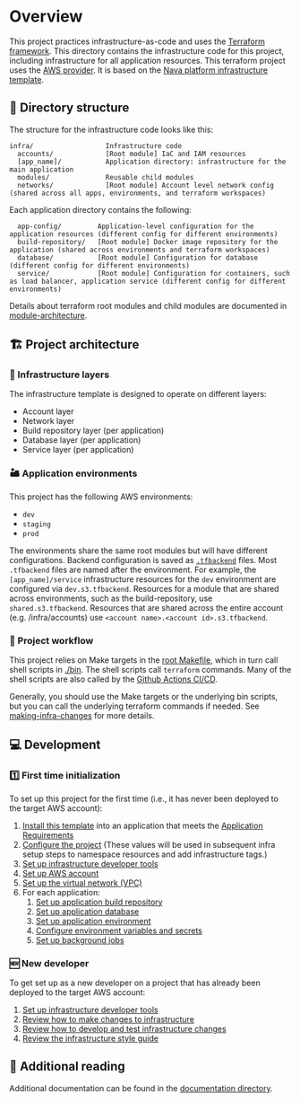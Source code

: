 # Overview

This project practices infrastructure-as-code and uses the [Terraform framework](https://www.terraform.io). This directory contains the infrastructure code for this project, including infrastructure for all application resources. This terraform project uses the [AWS provider](https://registry.terraform.io/providers/hashicorp/aws/latest/docs). It is based on the [Nava platform infrastructure template](https://github.com/navapbc/template-infra).

## 📂 Directory structure

The structure for the infrastructure code looks like this:

```text
infra/                  Infrastructure code
  accounts/             [Root module] IaC and IAM resources
  [app_name]/           Application directory: infrastructure for the main application
  modules/              Reusable child modules
  networks/             [Root module] Account level network config (shared across all apps, environments, and terraform workspaces)
```

Each application directory contains the following:

```text
  app-config/         Application-level configuration for the application resources (different config for different environments)
  build-repository/   [Root module] Docker image repository for the application (shared across environments and terraform workspaces)
  database/           [Root module] Configuration for database (different config for different environments)
  service/            [Root module] Configuration for containers, such as load balancer, application service (different config for different environments)
```

Details about terraform root modules and child modules are documented in [module-architecture](/docs/infra/module-architecture.md).

## 🏗️ Project architecture

### 🧅 Infrastructure layers

The infrastructure template is designed to operate on different layers:

- Account layer
- Network layer
- Build repository layer (per application)
- Database layer (per application)
- Service layer (per application)

### 🏜️ Application environments

This project has the following AWS environments:

- `dev`
- `staging`
- `prod`

The environments share the same root modules but will have different configurations. Backend configuration is saved as [`.tfbackend`](https://developer.hashicorp.com/terraform/language/backend) files. Most `.tfbackend` files are named after the environment. For example, the `[app_name]/service` infrastructure resources for the `dev` environment are configured via `dev.s3.tfbackend`. Resources for a module that are shared across environments, such as the build-repository, use `shared.s3.tfbackend`. Resources that are shared across the entire account (e.g. /infra/accounts) use `<account name>.<account id>.s3.tfbackend`.

### 🔀 Project workflow

This project relies on Make targets in the [root Makefile](/Makefile), which in turn call shell scripts in [./bin](/bin). The shell scripts call `terraform` commands. Many of the shell scripts are also called by the [Github Actions CI/CD](/.github/workflows).

Generally, you should use the Make targets or the underlying bin scripts, but you can call the underlying terraform commands if needed. See [making-infra-changes](/docs/infra/making-infra-changes.md) for more details.

## 💻 Development

### 1️⃣ First time initialization

To set up this project for the first time (i.e., it has never been deployed to the target AWS account):

1. [Install this template](/README.md#installation) into an application that meets the [Application Requirements](/README.md#application-requirements)
2. [Configure the project](/infra/project-config/main.tf) (These values will be used in subsequent infra setup steps to namespace resources and add infrastructure tags.)
3. [Set up infrastructure developer tools](/docs/infra/set-up-infrastructure-tools.md)
4. [Set up AWS account](/docs/infra/set-up-aws-account.md)
5. [Set up the virtual network (VPC)](/docs/infra/set-up-network.md)
6. For each application:
    1. [Set up application build repository](/docs/infra/set-up-app-build-repository.md)
    2. [Set up application database](/docs/infra/set-up-database.md)
    3. [Set up application environment](/docs/infra/set-up-app-env.md)
    4. [Configure environment variables and secrets](/docs/infra/environment-variables-and-secrets.md)
    5. [Set up background jobs](/docs/infra/background-jobs.md)

### 🆕 New developer

To get set up as a new developer on a project that has already been deployed to the target AWS account:

1. [Set up infrastructure developer tools](/docs/infra/set-up-infrastructure-tools.md)
2. [Review how to make changes to infrastructure](/docs/infra/making-infra-changes.md)
3. [Review how to develop and test infrastructure changes](/docs/infra/develop-and-test-infrastructure-in-isolation-using-workspaces.md)
4. [Review the infrastructure style guide](/docs/infra/style-guide.md)

## 📇 Additional reading

Additional documentation can be found in the [documentation directory](/docs/infra).
